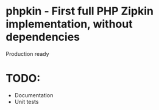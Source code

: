 # phpkin - First full PHP Zipkin implementation, without dependencies
Production ready
# TODO:
- Documentation
- Unit tests